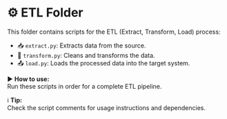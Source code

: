 <div align="left">

# ⚙️ ETL Folder

This folder contains scripts for the ETL (Extract, Transform, Load) process:

- 📥 `extract.py`: Extracts data from the source.
- 🔄 `transform.py`: Cleans and transforms the data.
- 📤 `load.py`: Loads the processed data into the target system.

▶️ **How to use:**  
Run these scripts in order for a complete ETL pipeline.

ℹ️ **Tip:**  
Check the script comments for usage instructions and dependencies.

</div>
